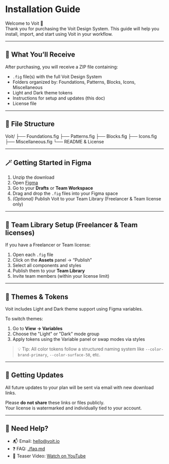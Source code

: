 # Installation Guide

Welcome to Voit 👋  
Thank you for purchasing the Voit Design System. This guide will help you install, import, and start using Voit in your workflow.

---

## 🧾 What You’ll Receive

After purchasing, you will receive a ZIP file containing:

- `.fig` file(s) with the full Voit Design System
- Folders organized by: Foundations, Patterns, Blocks, Icons, Miscellaneous
- Light and Dark theme tokens
- Instructions for setup and updates (this doc)
- License file

---

## 📁 File Structure

Voit/
├── Foundations.fig
├── Patterns.fig
├── Blocks.fig
├── Icons.fig
├── Miscellaneous.fig
└── README & License


---

## 🪄 Getting Started in Figma

1. Unzip the download  
2. Open [Figma](https://figma.com)  
3. Go to your **Drafts** or **Team Workspace**  
4. Drag and drop the `.fig` files into your Figma space  
5. *(Optional)* Publish Voit to your Team Library (Freelancer & Team license only)

---

## 🧩 Team Library Setup (Freelancer & Team licenses)

If you have a Freelancer or Team license:

1. Open each `.fig` file  
2. Click on the **Assets** panel → “Publish”  
3. Select all components and styles  
4. Publish them to your **Team Library**  
5. Invite team members (within your license limit)

---

## 🎨 Themes & Tokens

Voit includes Light and Dark theme support using Figma variables.

To switch themes:

1. Go to **View → Variables**  
2. Choose the "Light" or "Dark" mode group  
3. Apply tokens using the Variable panel or swap modes via styles

> 💡 Tip: All color tokens follow a structured naming system like `--color-brand-primary`, `--color-surface-50`, etc.

---

## 🔄 Getting Updates

All future updates to your plan will be sent via email with new download links.

Please **do not share** these links or files publicly.  
Your license is watermarked and individually tied to your account.

---

## 🛟 Need Help?

- 📬 Email: [hello@voit.io](mailto:hellot@voit.io)  
- ❓ FAQ: [./faq.md](./faq.md)  
- 🎥 Teaser Video: [Watch on YouTube](https://www.youtube.com/watch?v=HhDpsN53y_Q)
